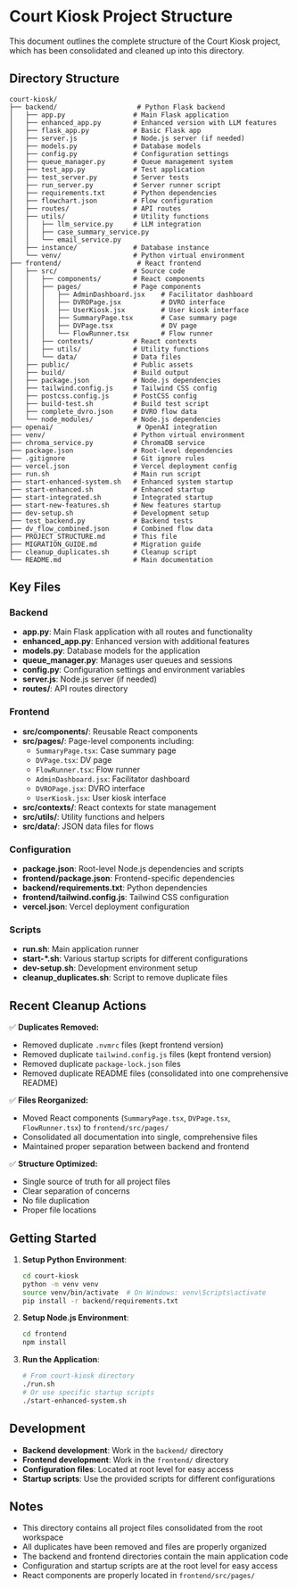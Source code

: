 # Court Kiosk Project Structure

This document outlines the complete structure of the Court Kiosk project, which has been consolidated and cleaned up into this directory.

## Directory Structure

```
court-kiosk/
├── backend/                    # Python Flask backend
│   ├── app.py                 # Main Flask application
│   ├── enhanced_app.py        # Enhanced version with LLM features
│   ├── flask_app.py           # Basic Flask app
│   ├── server.js              # Node.js server (if needed)
│   ├── models.py              # Database models
│   ├── config.py              # Configuration settings
│   ├── queue_manager.py       # Queue management system
│   ├── test_app.py            # Test application
│   ├── test_server.py         # Server tests
│   ├── run_server.py          # Server runner script
│   ├── requirements.txt       # Python dependencies
│   ├── flowchart.json         # Flow configuration
│   ├── routes/                # API routes
│   ├── utils/                 # Utility functions
│   │   ├── llm_service.py     # LLM integration
│   │   ├── case_summary_service.py
│   │   └── email_service.py
│   ├── instance/              # Database instance
│   └── venv/                  # Python virtual environment
├── frontend/                   # React frontend
│   ├── src/                   # Source code
│   │   ├── components/        # React components
│   │   ├── pages/             # Page components
│   │   │   ├── AdminDashboard.jsx    # Facilitator dashboard
│   │   │   ├── DVROPage.jsx          # DVRO interface
│   │   │   ├── UserKiosk.jsx         # User kiosk interface
│   │   │   ├── SummaryPage.tsx       # Case summary page
│   │   │   ├── DVPage.tsx            # DV page
│   │   │   └── FlowRunner.tsx        # Flow runner
│   │   ├── contexts/          # React contexts
│   │   ├── utils/             # Utility functions
│   │   └── data/              # Data files
│   ├── public/                # Public assets
│   ├── build/                 # Build output
│   ├── package.json           # Node.js dependencies
│   ├── tailwind.config.js     # Tailwind CSS config
│   ├── postcss.config.js      # PostCSS config
│   ├── build-test.sh          # Build test script
│   ├── complete_dvro.json     # DVRO flow data
│   └── node_modules/          # Node.js dependencies
├── openai/                     # OpenAI integration
├── venv/                      # Python virtual environment
├── chroma_service.py          # ChromaDB service
├── package.json               # Root-level dependencies
├── .gitignore                 # Git ignore rules
├── vercel.json                # Vercel deployment config
├── run.sh                     # Main run script
├── start-enhanced-system.sh   # Enhanced system startup
├── start-enhanced.sh          # Enhanced startup
├── start-integrated.sh        # Integrated startup
├── start-new-features.sh      # New features startup
├── dev-setup.sh               # Development setup
├── test_backend.py            # Backend tests
├── dv_flow_combined.json      # Combined flow data
├── PROJECT_STRUCTURE.md       # This file
├── MIGRATION_GUIDE.md         # Migration guide
├── cleanup_duplicates.sh      # Cleanup script
└── README.md                  # Main documentation
```

## Key Files

### Backend
- **app.py**: Main Flask application with all routes and functionality
- **enhanced_app.py**: Enhanced version with additional features
- **models.py**: Database models for the application
- **queue_manager.py**: Manages user queues and sessions
- **config.py**: Configuration settings and environment variables
- **server.js**: Node.js server (if needed)
- **routes/**: API routes directory

### Frontend
- **src/components/**: Reusable React components
- **src/pages/**: Page-level components including:
  - `SummaryPage.tsx`: Case summary page
  - `DVPage.tsx`: DV page
  - `FlowRunner.tsx`: Flow runner
  - `AdminDashboard.jsx`: Facilitator dashboard
  - `DVROPage.jsx`: DVRO interface
  - `UserKiosk.jsx`: User kiosk interface
- **src/contexts/**: React contexts for state management
- **src/utils/**: Utility functions and helpers
- **src/data/**: JSON data files for flows

### Configuration
- **package.json**: Root-level Node.js dependencies and scripts
- **frontend/package.json**: Frontend-specific dependencies
- **backend/requirements.txt**: Python dependencies
- **frontend/tailwind.config.js**: Tailwind CSS configuration
- **vercel.json**: Vercel deployment configuration

### Scripts
- **run.sh**: Main application runner
- **start-*.sh**: Various startup scripts for different configurations
- **dev-setup.sh**: Development environment setup
- **cleanup_duplicates.sh**: Script to remove duplicate files

## Recent Cleanup Actions

✅ **Duplicates Removed:**
- Removed duplicate `.nvmrc` files (kept frontend version)
- Removed duplicate `tailwind.config.js` files (kept frontend version)
- Removed duplicate `package-lock.json` files
- Removed duplicate README files (consolidated into one comprehensive README)

✅ **Files Reorganized:**
- Moved React components (`SummaryPage.tsx`, `DVPage.tsx`, `FlowRunner.tsx`) to `frontend/src/pages/`
- Consolidated all documentation into single, comprehensive files
- Maintained proper separation between backend and frontend

✅ **Structure Optimized:**
- Single source of truth for all project files
- Clear separation of concerns
- No file duplication
- Proper file locations

## Getting Started

1. **Setup Python Environment**:
   ```bash
   cd court-kiosk
   python -m venv venv
   source venv/bin/activate  # On Windows: venv\Scripts\activate
   pip install -r backend/requirements.txt
   ```

2. **Setup Node.js Environment**:
   ```bash
   cd frontend
   npm install
   ```

3. **Run the Application**:
   ```bash
   # From court-kiosk directory
   ./run.sh
   # Or use specific startup scripts
   ./start-enhanced-system.sh
   ```

## Development

- **Backend development**: Work in the `backend/` directory
- **Frontend development**: Work in the `frontend/` directory
- **Configuration files**: Located at root level for easy access
- **Startup scripts**: Use the provided scripts for different configurations

## Notes

- This directory contains all project files consolidated from the root workspace
- All duplicates have been removed and files are properly organized
- The backend and frontend directories contain the main application code
- Configuration and startup scripts are at the root level for easy access
- React components are properly located in `frontend/src/pages/`
